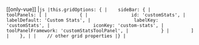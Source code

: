 [[only-vue]]
|```js
|this.gridOptions: {
|    sideBar: {
|        toolPanels: [
|            {
|                id: 'customStats',
|                labelDefault: 'Custom Stats',
|                labelKey: 'customStats',
|                iconKey: 'custom-stats',
|                toolPanelFramework: 'customStatsToolPanel',
|            }
|        ]
|    },
|
|    // other grid properties
|}
|```
